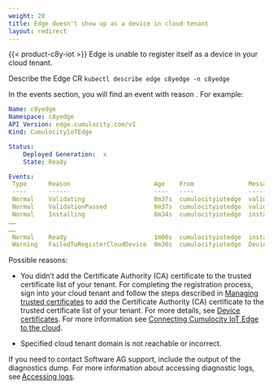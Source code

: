 ```yaml
---
weight: 20
title: Edge doesn't show up as a device in cloud tenant 
layout: redirect
---
```


{{< product-c8y-iot >}} Edge is unable to register itself as a device in your cloud tenant. 

Describe the Edge CR `kubectl describe edge c8yedge -n c8yedge`

In the events section, you will find an event with reason . For example: 

```yaml
Name: c8yedge
Namespace: c8yedge
API Version: edge.cumulocity.com/v1 
Kind: CumulocityIoTEdge

Status: 
	Deployed Generation:  x
	State: Ready

Events: 
 Type      Reason                       Age    From               Message 
 ----      ------                       ----   ----               ------- 
 Normal    Validating                   8m37s  cumulocityiotedge  validating 
 Normal    ValidationPassed             8m37s  cumulocityiotedge  validation passed 
 Normal    Installing                   8m34s  cumulocityiotedge  installing 
…… 
…… 
 Normal    Ready                        1m00s  cumulocityiotedge  installed successfully 
 Warning   FailedToRegisterCloudDevice  0m30s  cumulocityiotedge  Device failed to connect to <cloud tenant domain>, you might not have uploaded the device certificate to Cumulocity 
```
Possible reasons:
* You didn’t add the Certificate Authority (CA) certificate to the trusted certificate list of your tenant.
For completing the registration process, sign into your cloud tenant and follow the steps described in [Managing trusted certificates](/users-guide/device-management/#managing-trusted-certificates) to add the Certificate Authority (CA) certificate to the trusted certificate list of your tenant. For more details, see [Device certificates](/device-integration/mqtt/#device-certificates).
For more information see [Connecting Cumulocity IoT Edge to the cloud](/edge-k8s/k8-edge-connecting-edge-to-cloud/). 

- Specified cloud tenant domain is not reachable or incorrect. 

If you need to contact Software AG support, include the output of the diagnostics dump. For more information about accessing diagnostic logs, see [Accessing logs](/edge-k8s/installing-edge-on-k8/#accessing-logs). 